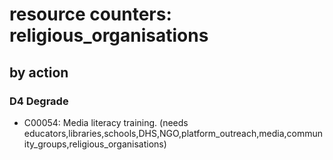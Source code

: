 # resource counters: religious_organisations

## by action


### D4 Degrade
* C00054: Media literacy training.  (needs educators,libraries,schools,DHS,NGO,platform_outreach,media,community_groups,religious_organisations)

